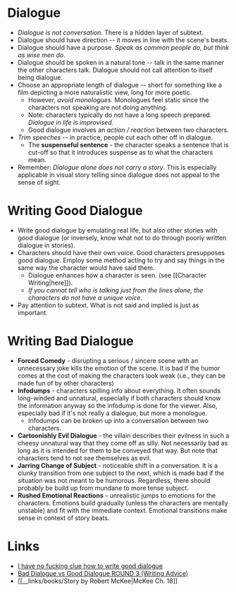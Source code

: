 # Dialogue
* *Dialogue is not conversation*. There is a hidden layer of subtext.
* Dialogue should have direction -- it moves in line with the scene's beats.
* Dialogue should have a purpose. *Speak as common people do, but think as wise men do*.
* Dialogue should be spoken in a natural tone -- talk in the same manner the other characters talk. Dialogue should not call attention to itself being dialogue.
* Choose an appropriate length of dialogue -- short for something like a film depicting a more naturalistic view, long for more poetic.
	* However, *avoid monologues*. Monologues feel static since the characters not speaking are not doing anything.
	* Note: characters typically do not have a long speech prepared. *Dialogue in life is improvised.*
	* Good dialogue involves an *action / reaction* between two characters.
* *Trim speeches* -- in practice, people cut each other off in dialogue. 
	* The **suspenseful sentence** - the character speaks a sentence that is cut-off so that it introduces suspense as to what the characters mean.
* Remember: *Dialogue alone does not carry a story*. This is especially applicable in visual story telling since dialogue does not appeal to the sense of sight.
# Writing Good Dialogue
* Write good dialogue by emulating real life, but also other stories with good dialogue (or inversely, know what not to do through poorly written dialogue in stories). 
* Characters should have their own voice. Good characters presupposes good dialogue. Employ some method acting to try and say things in the same way the character would have said them.
	* Dialogue enhances how a character is seen. (see [[Character Writing|here]]).
	* *If you cannot tell who is talking just from the lines alone, the characters do not have a unique voice*. 
* Pay attention to subtext. What is not said and implied is just as important.

# Writing Bad Dialogue
* **Forced Comedy** - disrupting a serious / sincere scene with an unnecessary joke kills the emotion of the scene. It is bad if the humor comes at the cost of making the characters look weak (i.e., they can be made fun of by other characters)
* **Infodumps** - characters spilling info about everything. It often sounds long-winded and unnatural, especially if both characters should know the information anyway so the infodump is done for the viewer. Also, especially bad if it's not really a dialogue, but more a monologue.
	* Infodumps can be broken up into a conversation between two characters.
* **Cartoonishly Evil Dialogue** - the villain describes their evilness in such a cheesy unnatural way that they come off as silly. Not necessarily bad as long as it is intended for them to be conveyed that way. But note that characters tend to not see themselves as evil.
* **Jarring Change of Subject** - noticeable shift in a conversation. It is a clunky transition from one subject to the next, which is made bad if the situation was not meant to be humorous. Regardless, there should probably be build up from mundane to more tense subject.
* **Rushed Emotional Reactions** - unrealistic jumps to emotions for the characters. Emotions build gradually (unless the characters are mentally unstable) and fit with the immediate context. Emotional transitions make sense in context of story beats.
# Links
* [I have no fucking clue how to write good dialogue](https://www.reddit.com/r/writing/comments/bxqzcf/i_have_no_fucking_clue_how_to_write_good_dialogue/)
* [Bad Dialogue vs Good Dialogue ROUND 3 (Writing Advice)](https://www.youtube.com/watch?v=RlJBshzgJ1w)
* [[__links/books/Story by Robert McKee|McKee Ch. 18]]